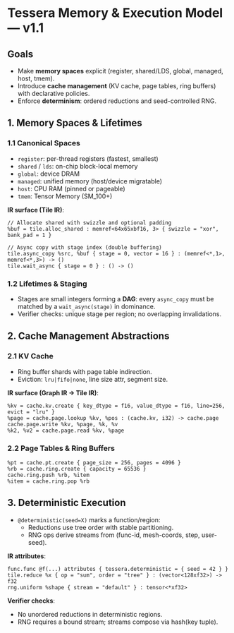 <!-- === MERGE_START: Memory & Execution Model v1.1 (Document 1/2) === -->
# Tessera Memory & Execution Model — v1.1

## Goals
- Make **memory spaces** explicit (register, shared/LDS, global, managed, host, tmem).
- Introduce **cache management** (KV cache, page tables, ring buffers) with declarative policies.
- Enforce **determinism**: ordered reductions and seed-controlled RNG.

## 1. Memory Spaces & Lifetimes
### 1.1 Canonical Spaces
- `register`: per-thread registers (fastest, smallest)
- `shared` / `lds`: on-chip block-local memory
- `global`: device DRAM
- `managed`: unified memory (host/device migratable)
- `host`: CPU RAM (pinned or pageable)
- `tmem`: Tensor Memory (SM_100+)

**IR surface (Tile IR)**:
```mlir
// Allocate shared with swizzle and optional padding
%buf = tile.alloc_shared : memref<64x65xbf16, 3> { swizzle = "xor", bank_pad = 1 }

// Async copy with stage index (double buffering)
tile.async_copy %src, %buf { stage = 0, vector = 16 } : (memref<*,1>, memref<*,3>) -> ()
tile.wait_async { stage = 0 } : () -> ()
```

### 1.2 Lifetimes & Staging
- Stages are small integers forming a **DAG**: every `async_copy` must be matched by a `wait_async(stage)` in dominance.
- Verifier checks: unique stage per region; no overlapping invalidations.

## 2. Cache Management Abstractions
### 2.1 KV Cache
- Ring buffer shards with page table indirection.
- Eviction: `lru|fifo|none`, line size attr, segment size.

**IR surface (Graph IR → Tile IR)**:
```mlir
%kv = cache.kv.create { key_dtype = f16, value_dtype = f16, line=256, evict = "lru" }
%page = cache.page.lookup %kv, %pos : (cache.kv, i32) -> cache.page
cache.page.write %kv, %page, %k, %v
%k2, %v2 = cache.page.read %kv, %page
```

### 2.2 Page Tables & Ring Buffers
```mlir
%pt = cache.pt.create { page_size = 256, pages = 4096 }
%rb = cache.ring.create { capacity = 65536 }
cache.ring.push %rb, %item
%item = cache.ring.pop %rb
```

## 3. Deterministic Execution
- `@deterministic(seed=X)` marks a function/region:
  - Reductions use tree order with stable partitioning.
  - RNG ops derive streams from (func-id, mesh-coords, step, user-seed).

**IR attributes**:
```mlir
func.func @f(...) attributes { tessera.deterministic = { seed = 42 } }
tile.reduce %x { op = "sum", order = "tree" } : (vector<128xf32>) -> f32
rng.uniform %shape { stream = "default" } : tensor<*xf32>
```

**Verifier checks**:
- No unordered reductions in deterministic regions.
- RNG requires a bound stream; streams compose via hash(key tuple).

<!-- === MERGE_END: Memory & Execution Model v1.1 (Document 1/2) === -->
